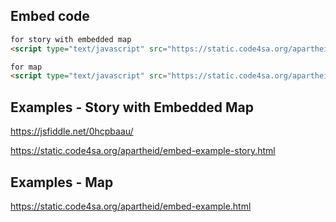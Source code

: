## Embed code

```html
for story with embedded map
<script type="text/javascript" src="https://static.code4sa.org/apartheid/embed-story.js"></script>

for map
<script type="text/javascript" src="https://static.code4sa.org/apartheid/embed.js"></script>
```

## Examples - Story with Embedded Map

https://jsfiddle.net/0hcpbaau/

https://static.code4sa.org/apartheid/embed-example-story.html

## Examples - Map

https://static.code4sa.org/apartheid/embed-example.html
